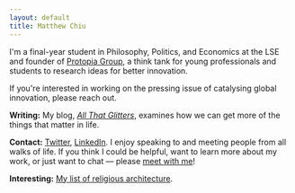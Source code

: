 ```yaml
---
layout: default
title: Matthew Chiu
---
```


I'm a final-year student in Philosophy, Politics, and Economics at the LSE and founder of [Protopia Group](https://protopiagroup.org/), a think tank for young professionals and students to research ideas for better innovation.

If you're interested in working on the pressing issue of catalysing global innovation, please reach out.

**Writing:** My blog, [*All That Glitters*](https://matthewlhchiu.substack.com/), examines how we can get more of the things that matter in life.

**Contact:** [Twitter](https://twitter.com/matthewlhchiu), [LinkedIn](https://linkedin.com/in/matthewlhchiu). I enjoy speaking to and meeting people from all walks of life. If you think I could be helpful, want to learn more about my work, or just want to chat — please [meet with me](https://calendly.com/matthewlhchiu/meetup)!

**Interesting:** [My list of religious architecture](https://matthewlhchiu.notion.site/e16f9eea60a5443aa51f9dd3c3f3d66f?v=369640820d83470a9519e42698ae52a1).